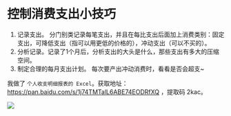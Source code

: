 # 控制消费支出小技巧
1. 记录支出。 分门别类记录每笔支出，并且在每比支出后面加上消费类别：固定支出，可降低支出（指可以用更低的价格的），冲动支出（可以不买的）。
1. 分析记录。记录了1个月后，分析支出的大头是什么，那些支出有多大的压缩空间。
1. 制定合理的每月支出计划。 每次要产出冲动消费时，看看是否会超支~

我做了 `个人收支明细报表的 Excel`。获取地址： https://pan.baidu.com/s/1j74TMTalL6ABE74EODRfXQ ，提取码 2kac。

![](https://upload-images.jianshu.io/upload_images/16777-a7160e91512d18bc.png?imageMogr2/auto-orient/strip%7CimageView2/2/w/1240)




